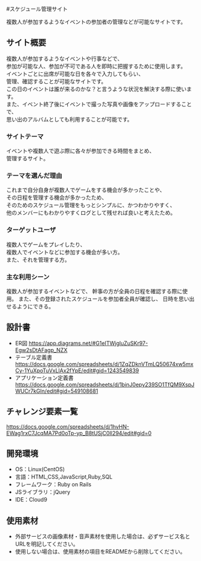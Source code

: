 #スケジュール管理サイト

複数人が参加するようなイベントの参加者の管理などが可能なサイトです。

## サイト概要
複数人が参加するようなイベントや行事などで、<br>
参加が可能な人、参加が不可である人を即時に把握するために使用します。<br>
イベントごとに出席が可能な日を各々で入力してもらい、<br>
管理、確認することが可能なサイトです。<br>
この日のイベントは誰が来るのかな？と言うような状況を解決する際に使います。
<br>
また、イベント終了後にイベントで撮った写真や画像をアップロードすることで、<br>
思い出のアルバムとしても利用することが可能です。

### サイトテーマ
イベントや複数人で遊ぶ際に各々が参加できる時間をまとめ、<br>
管理するサイト。

### テーマを選んだ理由
これまで自分自身が複数人でゲームをする機会が多かったことや、<br>
その日程を管理する機会が多かったため、<br>
そのためのスケジュール管理をもっとシンプルに、かつわかりやすく、<br>
他のメンバーにもわかりやすくログとして残せれば良いと考えたため。

### ターゲットユーザ
複数人でゲームをプレイしたり、<br>
複数人でイベントなどに参加する機会が多い方。<br>
また、それを管理する方。

### 主な利用シーン
複数人が参加するイベントなどで、
幹事の方が全員の日程を確認する際に使用。
また、その登録されたスケジュールを参加者全員が確認し、
日時を思い出せるようにできる。

## 設計書
 - ER図
 <https://app.diagrams.net/#G1eITWjgluZuSKr97-Egw2sDtAFagp_NZX>
 - テーブル定義書
 <https://docs.google.com/spreadsheets/d/1ZqZDknVTmLQ50674xw5mxCy-1YuXpoTuVxLlAx2fYpE/edit#gid=1243549839>
 - アプリケーション定義書
 <https://docs.google.com/spreadsheets/d/1binJ0epy239SO1TfQM9XspJWUCr7kGIn/edit#gid=549108681>


## チャレンジ要素一覧
<https://docs.google.com/spreadsheets/d/1hvHN-EWag1rxC7JcqMA7Pd0oTp-yp_B8tUSjC0Il294/edit#gid=0>

## 開発環境
- OS：Linux(CentOS)
- 言語：HTML,CSS,JavaScript,Ruby,SQL
- フレームワーク：Ruby on Rails
- JSライブラリ：jQuery
- IDE：Cloud9

## 使用素材
- 外部サービスの画像素材・音声素材を使用した場合は、必ずサービス名とURLを明記してください。
- 使用しない場合は、使用素材の項目をREADMEから削除してください。